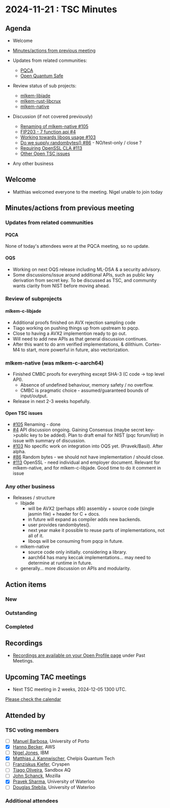 # 2024-11-21 :  TSC Minutes

## Agenda

* Welcome

* [Minutes/actions from previous meeting](../2024-11-07/minutes.md)

* Updates from related communities:
  * [PQCA](https://github.com/PQCA)
  * [Open Quantum Safe](https://github.com/open-quantum-safe)

* Review status of sub projects:

  * [mlkem-libjade](https://github.com/pq-code-package/mlkem-libjade)
  * [mlkem-rust-libcrux](https://github.com/pq-code-package/mlkem-rust-libcrux)
  * [mlkem-native](https://github.com/pq-code-package/mlkem-c-embedded)

* Discussion (if not covered previously)

  * [Renaming of mlkem-native #105](https://github.com/pq-code-package/tsc/issues/105)
  * [FIP203 - 7 function api #4](https://github.com/pq-code-package/tsc/issues/4#issuecomment-2456391348)
  * [Working towards liboqs usage #103](https://github.com/pq-code-package/tsc/issues/103)
  * [Do we supply randombytes() #86](https://github.com/pq-code-package/tsc/issues/86) - NO/test-only / close ?
  * [Requiring OpenSSL CLA #113](https://github.com/pq-code-package/tsc/issues/113)
  * [Other Open TSC issues](https://github.com/orgs/pq-code-package/projects/4/views/1)

* Any other business

 ## Welcome

* Matthias welcomed everyone to the meeting. Nigel unable to join today

## Minutes/actions from previous meeting

### Updates from related communities

#### PQCA

None of today's attendees were at the PQCA meeting, so no update.

#### OQS

* Working on next OQS release including ML-DSA & a security advisory.
* Some discussions/issue around additional APIs, such as public key derivation from secret key. To be discussed as TSC, and community wants clarity from NIST before moving ahead.

### Review of subprojects

#### mlkem-c-libjade

* Additional proofs finished on AVX rejection sampling code
* Tiago working on pushing things up from upstream to pqcp.
* Close to having a AVX2 implemention ready to go out.
* Will need to add new APIs as that general discussion continues.
* After this want to do arm verified implementations, & dilithium. Cortex-M4 to start, more powerful in future, also vectorization.

### mlkem-native (was mlkem-c-aarch64)

* Finished CMBC proofs for everything except SHA-3 (C code -> top level API).
  * Absence of undefined behaviour, memory safety / no overflow.
  * CMBC is pragmatic choice - assumed/guaranteed bounds of input/output.
* Release in next 2-3 weeks hopefully.

#### Open TSC issues

* [#105](https://github.com/pq-code-package/tsc/issues/105) Renaming - done
* [#4](https://github.com/pq-code-package/tsc/issues/4) API discussion ongoing. Gaining Consensus (maybe secret key->public key to be added). Plan to draft email for NIST (pqc forum/list) in issue with summary of discussion.
* [#103](https://github.com/pq-code-package/tsc/issues/103) No specific work on integration into OQS yet. (Pravek/Basil). After alpha.
* [#86](https://github.com/pq-code-package/tsc/issues/86) Random bytes - we should not have implementation / should close.
* [#113](https://github.com/pq-code-package/tsc/issues/113) OpenSSL - need individual and employer document. Relevant for mlkem-native, and for mlkem-c-libjade. Good time to do it comment in issue

### Any other business

* Releases / structure
  * libjade
    * will be AVX2 (perhaps x86) assembly + source code (single jasmin file) + header for C + docs.
    * in future will expand as compiler adds new backends.
    * user provides randombytes().
    * next year make it possible to reuse parts of implementations, not all of it.
    * liboqs will be consuming from pqcp in future.
  * mlkem-native
    * source code only initially. considering a library.
    * aarch64 has many keccak implementations... may need to determine at runtime in future.
  * generally... more discussion on APIs and modularity.
  
## Action items

### New

### Outstanding

### Completed

## Recordings

* [Recordings are available on your Open Profile page](https://openprofile.dev/my-meetings) under Past Meetings.

## Upcoming TAC meetings

* Next TSC meeting in 2 weeks, 2024-12-05 1300 UTC.

[Please check the calendar](https://pqca.org/calendar/)

## Attended by

### TSC voting members

* [ ] [Manuel Barbosa](https://github.com/mbbarbosa), University of Porto
* [X] [Hanno Becker](https://github.com/hanno-becker), AWS
* [ ] [Nigel Jones](https://github.com/planetf1), IBM
* [X] [Matthias J. Kannwischer](https://github.com/mkannwischer), Chelpis Quantum Tech
* [ ] [Franziskus Kiefer](https://github.com/franziskuskiefer), Cryspen
* [ ] [Tiago Oliveira](https://github.com/tfaoliveira), Sandbox AQ
* [ ] [John Schanck](https://github.com/jschanck), Mozilla
* [X] [Pravek Sharma](https://github.com/praveksharma), University of Waterloo
* [ ] [Douglas Stebila](https://github.com/dstebila), University of Waterloo

### Additional attendees
